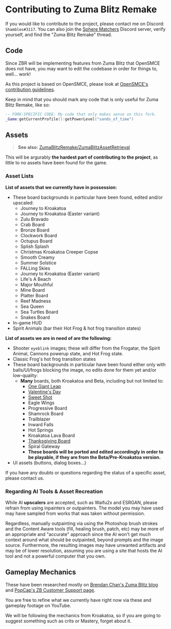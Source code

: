 # Contributing to Zuma Blitz Remake
If you would like to contribute to the project, please contact me on
Discord: `Shambles#3117`. You can also join the [Sphere Matchers](https://discord.gg/gJgy5x5)
Discord server, verify yourself, and find the "Zuma Blitz Remake" thread.

## Code
Since ZBR will be implementing features from Zuma Blitz that OpenSMCE does not
have, you may want to edit the codebase in order for things to, well... work!

As this project is based on OpenSMCE, please look at [OpenSMCE's contribution
guidelines](https://github.com/jakubg1/OpenSMCE/blob/master/CONTRIBUTING.md).

Keep in mind that you should mark any code that is only useful for Zuma Blitz
Remake, like so:
```lua
-- FORK-SPECIFIC CODE: My code that only makes sense on this fork.
_Game:getCurrentProfile():getPowerLevel("sands_of_time")
```

## Assets
> **See also:** [ZumaBlitzRemake/ZumaBlitzAssetRetrieval](https://github.com/ZumaBlitzRemake/ZumaBlitzAssetRetrieval)

This will be argurably **the hardest part of contributing to the project**, as
little to no assets have been found for the game.

### Asset Lists
**List of assets that we currently have in possession:**
- These board backgrounds in particular have been found, edited and/or
  upscaled:
  - Journey to Kroakatoa
  - Journey to Kroakatoa (Easter variant)
  - Zulu Bravado
  - Crab Board
  - Bronze Board
  - Clockwork Board
  - Octupus Board
  - Splish Splash
  - Christmas Kroakatoa Creeper Copse
  - Smooth Creamy
  - Summer Solstice
  - FALLing Skies
  - Journey to Kroakatoa (Easter variant)
  - Life's A Beach
  - Major Mouthful
  - Mine Board
  - Platter Board
  - Reef Madness
  - Sea Queen
  - Sea Turtles Board
  - Snakes Board
- In-game HUD
- Spirit Animals (bar their Hot Frog & hot frog transition states)

**List of assets we are in need of are the following:**
- Shooter `eyeblink` images; these will differ from the Frogatar, the Spirit
  Animal, Cannons powerup state, and Hot Frog state.
- Classic Frog's hot frog transition states
- These board backgrounds in particular have been found either only with
  balls/UI/frogs blocking the image, no edits done for them yet and/or
  low-quality:
  - **Many** boards, both Kroakatoa and Beta, including but not limited to:
    - [One Giant Leap](https://www.youtube.com/watch?v=PSgFs_DSl54)
    - [Valentine's Day](https://www.youtube.com/watch?v=szaGw8xbW4k)
    - [Sweet Shot](https://www.youtube.com/watch?v=LxtixkwukP8)
    - Eagle Wings
    - Progressive Board
    - Shamrock Board
    - Trailblazer <!-- Ew, it's the Autism Speaks board. Why, PopCap? -->
    - Inward Falls
    - Hot Springs
    - Kroakatoa Lava Board
    - [Thanksgiving Board](https://www.youtube.com/watch?v=gFyCgHN3oMU)
    - Spiral Gateway
    - **These boards will be ported and edited accordingly in order to be
      playable, if they are from the Beta/Pre-Kroakatoa version.**
- UI assets (buttons, dialog boxes...)

If you have any doubts or questions regarding the status of a specific
asset, please contact us.

### Regarding AI Tools & Asset Recreation
While AI **upscalers** are accepted, such as Waifu2x and ESRGAN,
please refrain from using inpainters or outpainters. The model you may have
used may have sampled from works that was taken without permission.

Regardless, manually outpainting via using the Photoshop brush strokes and
the Content Aware tools (fill, healing brush, patch, etc) may be more of an
appropriate and "accurate" approach since the AI won't get much context
around what should be outpainted, beyond prompts and the image source.
Furthermore, the resulting images may have unwanted artifacts and may be of
lower resolution, assuming you are using a site that hosts the AI tool and
not a powerful computer that you own.

## Gameplay Mechanics
These have been researched mostly on [Brendan Chan's Zuma Blitz blog](http://bchantech.dreamcrafter.com/zumablitz/)
and [PopCap's ZB Customer Support page](https://web.archive.org/web/20130130103017/http://support.popcap.com/facebook/zuma-blitz).

You are free to refine what we currently have right now via these and gameplay
footage on YouTube.

We will be following the mechanics from Kroakatoa, so if you are going to
suggest something such as crits or Mastery, forget about it.